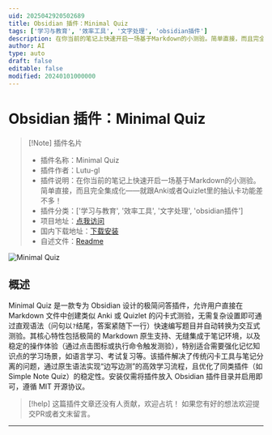 ```yaml
---
uid: 2025042920502689
title: Obsidian 插件：Minimal Quiz
tags: ['学习与教育', '效率工具', '文字处理', 'obsidian插件']
description: 在你当前的笔记上快速开启一场基于Markdown的小测验。简单直接，而且完全集成化——就跟Anki或者Quizlet里的抽认卡功能差不多！
author: AI
type: auto
draft: false
editable: false
modified: 20240101000000
---
```


# Obsidian 插件：Minimal Quiz

> [!Note] 插件名片
> - 插件名称：Minimal Quiz
> - 插件作者：Lutu-gl
> - 插件说明：在你当前的笔记上快速开启一场基于Markdown的小测验。简单直接，而且完全集成化——就跟Anki或者Quizlet里的抽认卡功能差不多！
> - 插件分类：['学习与教育', '效率工具', '文字处理', 'obsidian插件']
> - 项目地址：[点我访问](https://github.com/Lutu-gl/Obsidian-Minimal-Quiz)
> - 国内下载地址：[下载安装](https://pkmer.cn/products/plugin/pluginMarket/?minimal-quiz)
> - 自述文件：[Readme](https://ghproxy.net/https://raw.githubusercontent.com/Lutu-gl/Obsidian-Minimal-Quiz/master/README.md)

![Minimal Quiz](https://cdn.pkmer.cn/covers/minimal-quiz_2_0.png!pkmer)

## 概述

Minimal Quiz 是一款专为 Obsidian 设计的极简问答插件，允许用户直接在 Markdown 文件中创建类似 Anki 或 Quizlet 的闪卡式测验，无需复杂设置即可通过直观语法（问句以`?`结尾，答案紧随下一行）快速编写题目并自动转换为交互式测验。其核心特性包括极简的 Markdown 原生支持、无缝集成于笔记环境，以及稳定的操作体验（通过点击图标或执行命令触发测验），特别适合需要强化记忆知识点的学习场景，如语言学习、考试复习等。该插件解决了传统闪卡工具与笔记分离的问题，通过原生语法实现“边写边测”的高效学习流程，且优化了同类插件（如 Simple Note Quiz）的稳定性。安装仅需将插件放入 Obsidian 插件目录并启用即可，遵循 MIT 开源协议。


> [!help] 
> 这篇插件文章还没有人贡献，欢迎占坑！
> 如果您有好的想法欢迎提交PR或者文末留言。
> 

---



